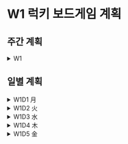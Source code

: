 # W1 럭키 보드게임 계획

## 주간 계획
<details> 
<summary>W1</summary>

## W1 모든 계획 - 럭키 보드게임

- [ ] 프로젝트 생성, 포크 & 풀
### 게임보드 만들기

- [ ] 🎨 5개 UIVew, 높이 조절, 화면 크기별 테스트 
- [ ] 🎨 노란색 View, 진한 회색 View, 굵은 글자 Label
- [ ] 앱 이름 **럭키카드**로 변경, _📚Info.plist 내용 공부_
### 럭키카드 클래스 구현하기
- [ ] 카드 데이터 클래스(확장을 위한) 설계 , 랜덤하게 출력
- [ ] _📚선택한 자료구조 공부_, 선택한 자료구조 이유 주석
### 카드 나눠주기
- [ ] _📚구조체(struct)와 클래스(class) 차이점, 속성 변화에 따른 변화 학습_
- [ ] _📚참조접근자 비교 공부_
- [ ] _📚클래스 메모리 관리 방식 공부, 메모리를 분석하는 디버깅 도구 공부_
- [ ] 게임 로직 구현 
- [ ] 🎨 세그먼트 컨트롤에 따라 움직이는 뷰
- [ ] 🎨 겹치는 카드 View
### 게임로직 구현하기
- [ ] _📚화면을 포함하는 테스트 공부_
- [ ] 단위 테스트 케이스 작성
</details>

## 일별 계획
<details>
<summary>W1D1 月</summary>

- HIG
</details>
<details>
<summary>W1D2 火</summary>

- [ ] 🎨 5개 UIVew, 높이 조절, 화면 크기별 테스트 
- [ ] 🎨 노란색 View, 진한 회색 View, 굵은 글자 Label
- [ ] 앱 이름 **럭키카드**로 변경, _Info.plist 내용 공부_
</details>
<details>
<summary>W1D3 水</summary>

- [ ] 카드 데이터 클래스(확장을 위한) 설계 , 랜덤하게 출력
- [ ] _선택한 자료구조 공부_, 선택한 자료구조 이유 주석
- [ ] _구조체(struct)와 클래스(class) 차이점, 속성 변화에 따른 변화 학습_
</details>
<details>
<summary>W1D4 木</summary>

- [ ] _클래스 메모리 관리 방식 공부, 메모리를 분석하는 디버깅 도구 공부_
- [ ] 게임 로직 구현 
- [ ] 🎨 세그먼트 컨트롤에 따라 움직이는 뷰
- [ ] 🎨 겹치는 카드 View
</details>
<details>
<summary>W1D5 金</summary>

- [ ] _화면을 포함하는 테스트 공부_
- [ ] 단위 테스트 케이스 작성
</details>



<!-- 주별 템플릿 -->

<!-- 📚🎨 -->
<!-- # W@ @ 계획 -->
<!--  -->
<!-- ## 주간 계획 -->
<!-- <details> --> 
<!-- <summary>W1</summary> -->
<!-- ## W1 모든 계획 - 럭키 보드게임 -->
<!--  -->
<!-- ### @@@ -->
<!-- - [ ]  -->
<!-- </details> -->
<!--  -->
<!-- ## 일별 계획 -->
<!-- <details> -->
<!-- <summary>W1D1 月</summary> -->
<!--  -->
<!-- </details> -->
<!-- <details> -->
<!-- <summary>W1D2 火</summary> -->
<!-- - [ ]  -->
<!-- </details> -->
<!-- <details> -->
<!-- <summary>W1D3 水</summary> -->
<!-- </details> -->
<!-- <details> -->
<!-- <summary>W1D4 木</summary> -->
<!-- </details> -->
<!-- <details> -->
<!-- <summary>W1D5 金</summary> -->
<!-- </details> -->